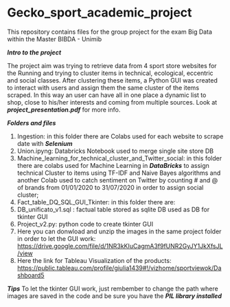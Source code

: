 # Gecko_sport_academic_project
This repository contains files for the group project for the exam Big Data within the Master BIBDA - Unimib



***Intro to the project***

The project aim was trying to retrieve data from 4 sport store websites for the Running and trying to cluster items in technical, ecological, eccentric and social classes.
After clustering these items, a Python GUI was created to interact with users and assign them the same cluster of the items scraped. In this way an user can have all in one place a dynamic list to shop, close to his/her interests and coming from multiple sources. Look at ***project_presentation.pdf*** for more info.

***Folders and files***
1. Ingestion: in this folder there are Colabs used for each website to scrape date with ***Selenium***
2. Union.ipyng: Databricks Notebook used to merge single site store DB
3. Machine_learning_for_technical_cluster_and_Twitter_social: in this folder there are colabs used for Machine Learning in ***DataBricks*** to assign technical Cluster to items using TF-IDF and Naive Bayes algorithms and another Colab used to catch sentiment on Twitter by counting # and @ of brands from 01/01/2020 to 31/07/2020 in order to assign social cluster;
3. Fact_table_DQ_SQL_GUI_Tkinter: in this folder there are:
  1. DB_unificato_v1.sql : factual table stored as sqlite DB used as DB for tkinter GUI
  2. Project_v2.py: python code to create tkinter GUI
  3. Here you can donwload and unzip the images in the same project folder in order to let the GUI work: https://drive.google.com/file/d/1NR3kKIuCagmA3f9fUNR2GyJY1JkXfsJL/view
4. Here the link for Tableau Visualization of the products: https://public.tableau.com/profile/giulia1439#!/vizhome/sportviewok/Dashboard5
 
 
 ***Tips***
 To let the tkinter GUI work, just rembember to change the path where images are saved in the code and be sure you have the ***PIL library installed***
 
